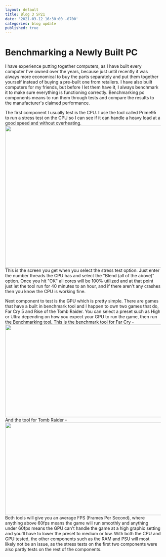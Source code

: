 ```yaml
---
layout: default
title: Blog 3 SP21
date: '2021-03-12 16:30:00 -0700'
categories: blog update
published: true
---
```

<h1>Benchmarking a Newly Built PC</h1>
<p>I have experience putting together computers, as I have built every computer I've owned over the years, because just until recently it was always more economical to buy the parts separately and put them together yourself instead of buying a pre-built one from retailers. I have also built computers for my friends, but before I let them have it, I always benchmark it to make sure everything is functioning correctly. Benchmarking pc components means to run them through tests and compare the results to the manufacturer's claimed performance.</p>

<p>The first component I usually test is the CPU. I use the tool called Prime95 to run a stress test on the CPU so I can see if it can handle a heavy load at a good speed and without overheating. <img src="https://i.imgur.com/4zArU6B.png" width="540" height="460"> <br> This is the screen you get when you select the stress test option. Just enter the number threads the CPU has and select the "Blend (all of the above)" option. Once you hit "OK" all cores will be 100% utilized and at that point just let the tool run for 40 minutes to an hour, and if there aren't any crashes then you know the CPU is working fine.</p>

<p>Next component to test is the GPU which is pretty simple. There are games that have a built in benchmark tool and I happen to own two games that do, Far Cry 5 and Rise of the Tomb Raider. You can select a preset such as High or Ultra depending on how you expect your GPU to run the game, then run the Benchmarking tool. This is the benchmark tool for Far Cry - <img src="https://i.imgur.com/DWxR2aJ.png" width="650" height="300"> <br> And the tool for Tomb Raider - <img src="https://i.imgur.com/BTSTfRf.png" width="650" height="300"> <br> Both tools will give you an average FPS (Frames Per Second), where anything above 60fps means the game will run smoothly and anything under 60fps means the GPU can't handle the game at a high graphic setting and you'll have to lower the preset to medium or low. With both the CPU and GPU tested, the other components such as the RAM and PSU will most likely not be an issue, as the stress tests on the first two components were also partly tests on the rest of the components.</p>